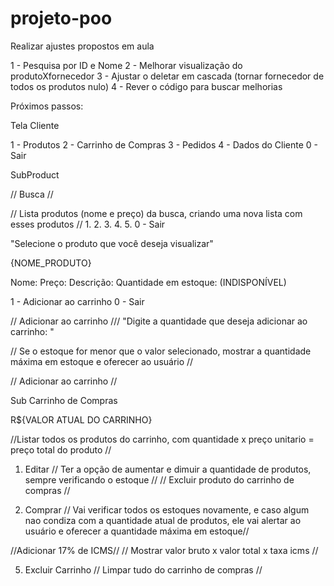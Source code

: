 ﻿# projeto-poo

Realizar ajustes propostos em aula

1 - Pesquisa por ID e Nome
2 - Melhorar visualização do produtoXfornecedor
3 - Ajustar o deletar em cascada (tornar fornecedor de todos os produtos nulo)
4 - Rever o código para buscar melhorias


Próximos passos:

Tela Cliente

1 - Produtos
2 - Carrinho de Compras
3 - Pedidos
4 - Dados do Cliente
0 - Sair

SubProduct

// Busca //

// Lista produtos (nome e preço) da busca, criando uma nova lista com esses produtos //
1.
2. 
3.
4.
5.
0 - Sair

"Selecione o produto que você deseja visualizar"

{NOME_PRODUTO}

Nome:
Preço:
Descrição:
Quantidade em estoque: (INDISPONÍVEL)

1 - Adicionar ao carrinho
0 - Sair

// Adicionar ao carrinho ///
"Digite a quantidade que deseja adicionar ao carrinho: "

// Se o estoque for menor que o valor selecionado, mostrar a quantidade máxima em estoque e oferecer ao usuário // 

// Adicionar ao carrinho //




Sub Carrinho de Compras

R${VALOR ATUAL DO CARRINHO}

//Listar todos os produtos do carrinho, com quantidade x preço unitario = preço total do produto //

1. Editar
// Ter a opção de aumentar e dimuir a quantidade de produtos, sempre verificando o estoque //
// Excluir produto do carrinho de compras //

3. Comprar
// Vai verificar todos os estoques novamente, e caso algum nao condiza com a quantidade atual de produtos, ele vai alertar ao usuário e oferecer a quantidade máxima em estoque//

//Adicionar 17% de ICMS//
// Mostrar valor bruto x valor total x taxa icms //

5. Excluir Carrinho
// Limpar tudo do carrinho de compras //
